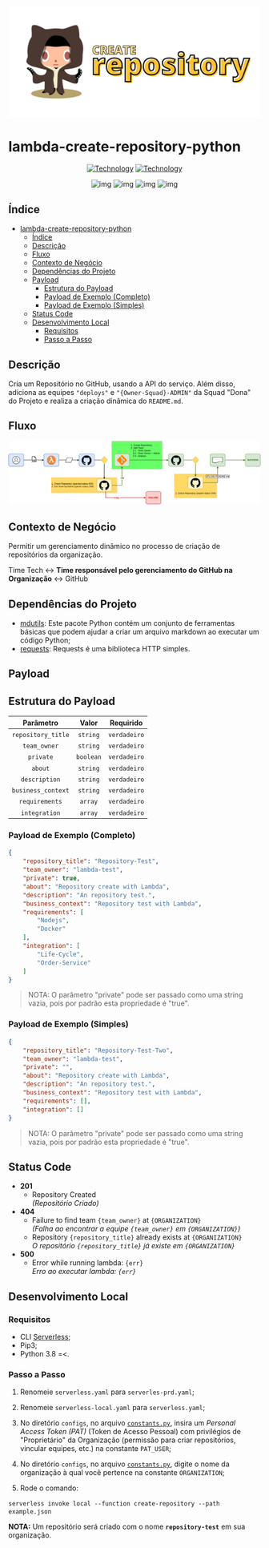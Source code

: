![img](https://github.com/padupe/lambda-create-repository-python/blob/main/assets/banner_project.png)
# lambda-create-repository-python

<div align="center">

[![Technology][python-image]][python-url]
[![Technology][aws-lambda-image]][aws-lambda-url]<br>

![img](https://img.shields.io/badge/python-v3.8-blue)
![img](https://img.shields.io/badge/mdutils-v1.3.1-blue)
![img](https://img.shields.io/badge/requests-v2.25.1-blue)
![img](https://img.shields.io/badge/pytest-v7.1.2-blue)

</div>

[python-url]: https://www.python.org/
[python-image]: https://img.shields.io/badge/python-3670A0?style=for-the-badge&logo=python&logoColor=ffdd54

[aws-lambda-url]: https://aws.amazon.com/pt/lambda/
[aws-lambda-image]: https://img.shields.io/badge/aws.lambda-yellow?style=for-the-badge&logo=amazon&logoColor=black

## Índice
<!--ts-->
* [lambda-create-repository-python](#lambda-create-repository-python)
    * [Índice](#indice)
    * [Descrição](#descricao)
    * [Fluxo](#fluxo)
    * [Contexto de Negócio](#contexto-de-negocio)
    * [Dependências do Projeto](#dependencias-do-projeto)
    * [Payload](#payload)
        * [Estrutura do Payload](#estrutura-do-payload)
        * [Payload de Exemplo (Completo)](#payload-de-exemplo-completo)
        * [Payload de Exemplo (Simples)](#payload-de-exemplo-simples)
    * [Status Code](#status-code)
    * [Desenvolvimento Local](#desenvolvimento-local)
        * [Requisitos](#requisitos)
        * [Passo a Passo](#passo-a-passo)
<!--te-->

## Descrição
Cria um Repositório no GitHub, usando a API do serviço.
Além disso, adiciona as equipes `"deploys"` e `"{Owner-Squad}-ADMIN"` da Squad "Dona" do Projeto e realiza a criação dinâmica do `README.md`.

## Fluxo
![img](https://github.com/padupe/lambda-create-repository-python/blob/main/docs/flow-lambda-create-repository.drawio.png)

## Contexto de Negócio
Permitir um gerenciamento dinâmico no processo de criação de repositórios da organização.<br>

Time Tech <-> **Time responsável pelo gerenciamento do GitHub na Organização** <-> GitHub

## Dependências do Projeto
- [mdutils](https://pypi.org/project/mdutils/ 'mdutils'): Este pacote Python contém um conjunto de ferramentas básicas que podem ajudar a criar um arquivo markdown ao executar um código Python;<br>
- [requests](https://pypi.org/project/requests/ 'requests'): Requests é uma biblioteca HTTP simples.<br>

## Payload

## Estrutura do Payload

<div align="center">

|Parâmetro|Valor|Requirido|
|:---:|:---:|:---:|
|`repository_title`|`string`|`verdadeiro`|
|`team_owner`|`string`|`verdadeiro`|
|`private`|`boolean`|`verdadeiro`|
|`about`|`string`|`verdadeiro`|
|`description`|`string`|`verdadeiro`|
|`business_context`|`string`|`verdadeiro`|
|`requirements`|`array`|`verdadeiro`|
|`integration`|`array`|`verdadeiro`|

</div>

### Payload de Exemplo (Completo)
```json
{
    "repository_title": "Repository-Test",
    "team_owner": "lambda-test",
    "private": true,
    "about": "Repository create with Lambda",
    "description": "An repository test.",
    "business_context": "Repository test with Lambda",
    "requirements": [
        "Nodejs",
        "Docker"
    ],
    "integration": [
        "Life-Cycle",
        "Order-Service"
    ]
}
```
> NOTA: O parâmetro "private" pode ser passado como uma string vazia, pois por padrão esta propriedade é "true".

### Payload de Exemplo (Simples)
```json
{
    "repository_title": "Repository-Test-Two",
    "team_owner": "lambda-test",
    "private": "",
    "about": "Repository create with Lambda",
    "description": "An repository test.",
    "business_context": "Repository test with Lambda",
    "requirements": [],
    "integration": []
}
```
> NOTA: O parâmetro "private" pode ser passado como uma string vazia, pois por padrão esta propriedade é "true".

## Status Code
- **201**
    - Repository Created<br>
    *(Repositório Criado)*
- **404**
    - Failure to find team `{team_owner}` at `{ORGANIZATION}`<br>
    *(Falha ao encontrar a equipe `{team_owner}` em `{ORGANIZATION}`)*
    - Repository `{repository_title}` already exists at `{ORGANIZATION}`<br>
    *O repositório `{repository_title}` já existe em `{ORGANIZATION}`*
- **500**
    - Error while running lambda: `{err}`<br>
    *Erro ao executar lambda: `{err}`*

## Desenvolvimento Local

### Requisitos
- CLI [Serverless](https://www.serverless.com/framework/docs/getting-started);
- Pip3;
- Python 3.8 =<.

### Passo a Passo
1. Renomeie `serverless.yaml` para `serverles-prd.yaml`;

2. Renomeie `serverless-local.yaml` para `serverless.yaml`;

3. No diretório `configs`, no arquivo [`constants.py`](https://github.com/padupe/lambda-create-repository-python/blob/main/configs/constants.py), insira um *Personal Access Token (PAT)* (Token de Acesso Pessoal) com privilégios de "Proprietário" da Organização (permissão para criar repositórios, vincular equipes, etc.) na constante `PAT_USER`;

4. No diretório `configs`, no arquivo [`constants.py`](https://github.com/padupe/lambda-create-repository-python/blob/main/configs/constants.py), digite o nome da organização à qual você pertence na constante `ORGANIZATION`;

5. Rode o comando:
```
serverless invoke local --function create-repository --path example.json
```

**NOTA:**
Um repositório será criado com o nome **`repository-test`** em sua organização.